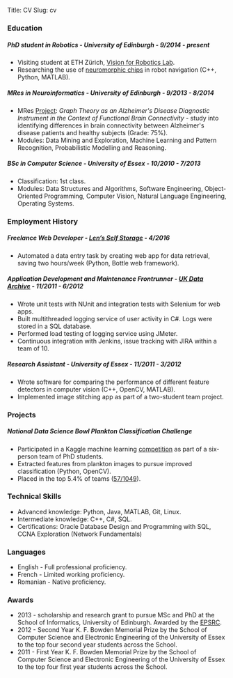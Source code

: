 Title: CV
Slug: cv

### **Education**

##### **PhD student in Robotics** - **University of Edinburgh** - 9/2014 - present

- Visiting student at ETH Zürich, [Vision for Robotics Lab](http://www.v4rl.ethz.ch/).
- Researching the use of [neuromorphic chips](http://inilabs.com/products/dynamic-vision-sensors/) in robot navigation (C++, Python, MATLAB).

##### **MRes in Neuroinformatics** - **University of Edinburgh** - 9/2013 - 8/2014

- MRes [Project](https://github.com/dnstanciu/masters-project/): *Graph Theory as an Alzheimer's Disease Diagnostic Instrument in the Context of Functional Brain Connectivity* - study into identifying differences in brain connectivity between Alzheimer's disease patients and healthy subjects (Grade: 75%).
- Modules: Data Mining and Exploration, Machine Learning and Pattern Recognition, Probabilistic Modelling and Reasoning.

##### **BSc in Computer Science** - **University of Essex** - 10/2010 - 7/2013

- Classification: 1st class.
- Modules: Data Structures and Algorithms, Software Engineering, Object-Oriented Programming, Computer Vision, Natural Language Engineering, Operating Systems.

### **Employment History**

##### **Freelance Web Developer** - **[Len’s Self Storage](http://www.lenlothian.com)** - 4/2016

- Automated a data entry task by creating web app for data retrieval, saving two hours/week (Python, Bottle web framework).

##### **Application Development and Maintenance Frontrunner** - **[UK Data Archive](http://www.data-archive.ac.uk)** - 11/2011 - 6/2012

- Wrote unit tests with NUnit and integration tests with Selenium for web apps.
- Built multithreaded logging service of user activity in C#. Logs were stored in a SQL database.
- Performed load testing of logging service using JMeter.
- Continuous integration with Jenkins, issue tracking with JIRA within a team of 10.

##### **Research Assistant** - **University of Essex** - 11/2011 - 3/2012

- Wrote software for comparing the performance of different feature detectors in computer vision (C++, OpenCV, MATLAB).
- Implemented image stitching app as part of a two-student team project.

### **Projects**

##### **National Data Science Bowl Plankton Classification Challenge**

- Participated in a Kaggle machine learning [competition](https://www.kaggle.com/c/datasciencebowl) as part of a six-person team of PhD students.
- Extracted features from plankton images to pursue improved classification (Python, OpenCV).
- Placed in the top 5.4% of teams ([57/1049](https://www.kaggle.com/c/datasciencebowl/leaderboard/private#team-134151)).

### **Technical Skills**

- Advanced knowledge: Python, Java, MATLAB, Git, Linux.
- Intermediate knowledge: C++, C#, SQL.
- Certifications: Oracle Database Design and Programming with SQL, CCNA Exploration (Network Fundamentals)

### **Languages**

- English - Full professional proficiency.
- French - Limited working proficiency.
- Romanian - Native proficiency.

### **Awards**

- 2013 - scholarship and research grant to pursue MSc and PhD at the School of Informatics, University of Edinburgh. Awarded by the [EPSRC](https://www.epsrc.ac.uk).
- 2012 - Second Year K. F. Bowden Memorial Prize by the School of Computer Science and Electronic Engineering of the University of Essex to the top four second year students across the School.
- 2011 - First Year K. F. Bowden Memorial Prize by the School of Computer Science and Electronic Engineering of the University of Essex to the top four first year students across the School.
